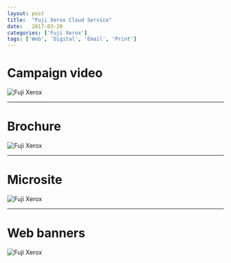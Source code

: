 ```yaml
---
layout: post
title:  "Fuji Xerox Cloud Service"
date:   2017-03-20
categories: ['Fuji Xerox']
tags: ['Web', 'Digital', 'Email', 'Print']
---
```


# Campaign video
![Fuji Xerox](https://raw.githubusercontent.com/gbjack/gbjack.github.io/master/assets/images/f1.png)


---


# Brochure
![Fuji Xerox](https://raw.githubusercontent.com/gbjack/gbjack.github.io/master/assets/images/f3.png)


---


# Microsite
![Fuji Xerox](https://raw.githubusercontent.com/gbjack/gbjack.github.io/master/assets/images/f4.png)


---


# Web banners
![Fuji Xerox](https://raw.githubusercontent.com/gbjack/gbjack.github.io/master/assets/images/f5.png)
